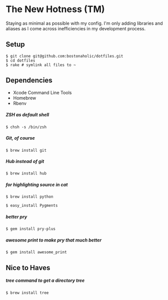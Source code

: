 # The New Hotness (TM)

Staying as minimal as possible with my config. I'm only adding libraries and aliases as I come across inefficiencies in my development process.

## Setup

```
$ git clone git@github.com:bostonaholic/dotfiles.git
$ cd dotfiles
$ rake # symlink all files to ~
```

## Dependencies

- Xcode Command Line Tools
- Homebrew
- Rbenv

##### ZSH as default shell

`$ chsh -s /bin/zsh`

##### Git, of course

`$ brew install git`

##### Hub instead of git

`$ brew install hub`

##### for highlighting source in cat

`$ brew install python`

`$ easy_install Pygments`

##### better pry

`$ gem install pry-plus`

##### awesome print to make pry that much better

`$ gem install awesome_print`

## Nice to Haves

##### tree command to get a directory tree

`$ brew install tree`
